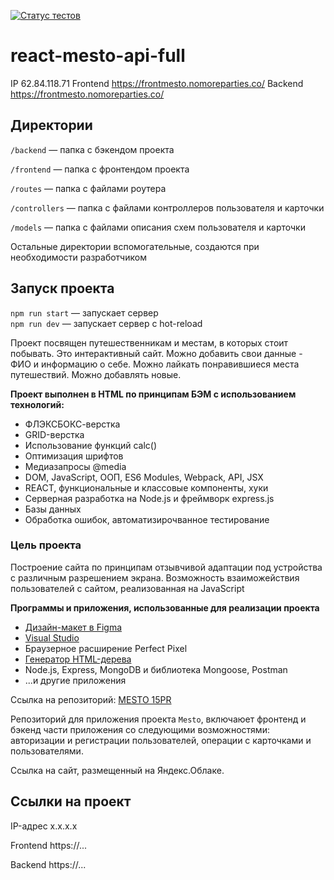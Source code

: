 [![Статус тестов](../../actions/workflows/tests.yml/badge.svg)](../../actions/workflows/tests.yml)

# react-mesto-api-full

IP 62.84.118.71
Frontend https://frontmesto.nomoreparties.co/
Backend https://frontmesto.nomoreparties.co/

## Директории


`/backend` — папка с бэкендом проекта

`/frontend` — папка с фронтендом проекта

`/routes` — папка с файлами роутера

`/controllers` — папка с файлами контроллеров пользователя и карточки

`/models` — папка с файлами описания схем пользователя и карточки  
  
Остальные директории вспомогательные, создаются при необходимости разработчиком

## Запуск проекта

`npm run start` — запускает сервер   
`npm run dev` — запускает сервер с hot-reload

Проект посвящен путешественникам и местам, в которых стоит побывать. Это интерактивный сайт.
Можно добавить свои данные - ФИО и информацию о себе.
Можно лайкать понравившиеся места путешествий. Можно добавлять новые.

**Проект выполнен в HTML по принципам БЭМ с использованием технологий:**

* ФЛЭКСБОКС-верстка
* GRID-верстка
* Использование функций calc()
* Оптимизация шрифтов
* Медиазапросы @media
* DOM, JavaScript, ООП, ES6 Modules, Webpack, API, JSX
* REACT, функциональные и классовые компоненты, хуки
* Серверная разработка на Node.js и фреймворк express.js
* Базы данных
* Обработка ошибок, автоматизирочванное тестирование

### Цель проекта

Построение сайта по принципам отзывчивой адаптации под устройства с различным разрешением экрана.
Возможность взаиможействия пользователей с сайтом, реализованная на JavaScript

**Программы и приложения, использованные для реализации проекта**

* [Дизайн-макет в Figma](https://www.figma.com/)
* [Visual Studio](https://visualstudio.myproload.com/)
* Браузерное расширение Perfect Pixel
* [Генератор HTML-дерева](https://yoksel.github.io/html-tree/)
* Node.js, Express, MongoDB и библиотека Mongoose, Postman 
* ...и другие приложения

Ссылка на репозиторий: [MESTO 15PR](https://github.com/Olegro55/react-mesto-api-full-gha)



Репозиторий для приложения проекта `Mesto`, включаюет фронтенд и бэкенд части приложения со следующими возможностями: авторизации и регистрации пользователей, операции с карточками и пользователями. 
  
Ссылка на сайт, размещенный на Яндекс.Облаке.

## Ссылки на проект

IP-адрес x.x.x.x

Frontend https://...

Backend https://...
